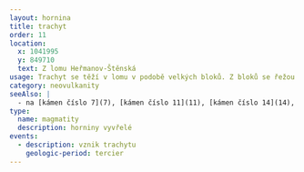 ```yaml
---
layout: hornina
title: trachyt
order: 11
location:
  x: 1041995
  y: 849710
  text: Z lomu Heřmanov-Štěnská
usage: Trachyt se těží v lomu v podobě velkých bloků. Z bloků se řežou desky, které se pak leští a používají se k obkládání budov. Velké bloky mohou využít sochaři z trachytu je vytesán například tento krokodýl.
category: neovulkanity
seeAlso: |
  - na [kámen číslo 7](7), [kámen číslo 11](11), [kámen číslo 14](14), [kámen číslo 27](27), [kámen číslo 30](30), [kámen číslo 37](37), [kámen číslo 38](38), [kámen číslo 57](57) a [kámen číslo 70](70) - uvidíš, že výlevné vyvřeliny mohou vypadat i jinak
type:
  name: magmatity
  description: horniny vyvřelé
events:
  - description: vznik trachytu
    geologic-period: tercier
---
```


